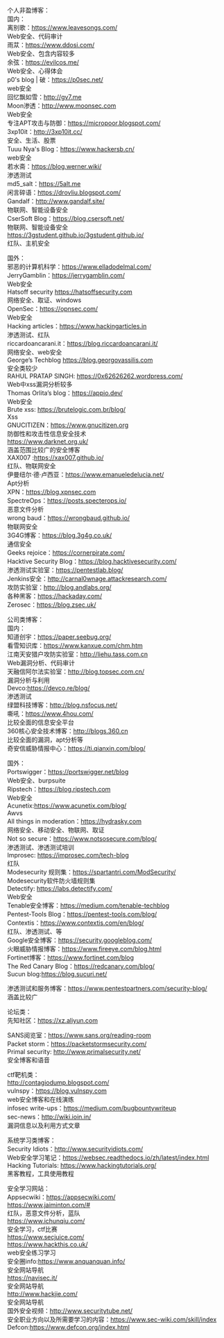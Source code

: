 个人非盈博客：  
国内：   
离别歌：https://www.leavesongs.com/  
Web安全、代码审计  
雨苁：https://www.ddosi.com/  
Web安全、包含内容较多  
余弦：https://evilcos.me/  
Web安全、心得体会  
p0's blog | 破：https://p0sec.net/  
web安全  
回忆飘如雪：http://gv7.me  
Moon渗透：http://www.moonsec.com  
Web安全  
专注APT攻击与防御：https://micropoor.blogspot.com/  
3xp10it：http://3xp10it.cc/  
安全、生活、股票  
Tuuu Nya's Blog：https://www.hackersb.cn/  
web安全  
若水斋：https://blog.werner.wiki/  
渗透测试  
md5_salt：https://5alt.me  
闲言碎语：https://drovliu.blogspot.com/  
Gandalf：http://www.gandalf.site/  
物联网、智能设备安全  
CserSoft Blog：https://blog.csersoft.net/  
物联网、智能设备安全  
https://3gstudent.github.io/3gstudent.github.io/  
红队、主机安全  
  
国外：  
邪恶的计算机科学：https://www.elladodelmal.com/  
JerryGamblin：https://jerrygamblin.com/  
Web安全  
Hatsoff security https://hatsoffsecurity.com  
网络安全、取证、windows  
OpenSec：https://opnsec.com/  
Web安全  
Hacking articles：https://www.hackingarticles.in  
渗透测试、红队  
riccardoancarani.it：https://blog.riccardoancarani.it/  
网络安全、web安全  
George’s Techblog https://blog.georgovassilis.com  
安全类较少  
RAHUL PRATAP SINGH: https://0x62626262.wordpress.com/  
Web中xss漏洞分析较多  
Thomas Orlita’s blog：https://appio.dev/  
Web安全  
Brute xss: https://brutelogic.com.br/blog/  
Xss  
GNUCITIZEN：https://www.gnucitizen.org  
防御性和攻击性信息安全技术  
https://www.darknet.org.uk/  
涵盖范围比较广的安全博客  
XAX007 :https://xax007.github.io/  
红队、物联网安全  
伊曼纽尔·德·卢西亚：https://www.emanueledelucia.net/  
Apt分析  
XPN：https://blog.xpnsec.com  
SpectreOps：https://posts.specterops.io/  
恶意文件分析  
wrong baud：https://wrongbaud.github.io/  
物联网安全  
3G4G博客：https://blog.3g4g.co.uk/  
通信安全  
Geeks rejoice：https://cornerpirate.com/  
Hacktive Security Blog：https://blog.hacktivesecurity.com/  
渗透测试实验室：https://pentestlab.blog/  
Jenkins安全：http://carnal0wnage.attackresearch.com/  
攻防实验室：http://blog.andlabs.org/  
各种黑客：https://hackaday.com/  
Zerosec：https://blog.zsec.uk/  
  
公司类博客：  
国内：  
知道创宇：https://paper.seebug.org/  
看雪知识库：https://www.kanxue.com/chm.htm  
江南天安猎户攻防实验室：http://liehu.tass.com.cn  
Web漏洞分析、代码审计  
天融信阿尔法实验室：http://blog.topsec.com.cn/  
漏洞分析与利用  
Devco:https://devco.re/blog/  
渗透测试  
绿盟科技博客：http://blog.nsfocus.net/  
嘶吼：https://www.4hou.com/  
比较全面的信息安全平台  
360核心安全技术博客：http://blogs.360.cn  
比较全面的漏洞，apt分析等  
奇安信威胁情报中心：https://ti.qianxin.com/blog/  
  
国外：  
Portswigger：https://portswigger.net/blog  
Web安全、burpsuite  
Ripstech：https://blog.ripstech.com  
Web安全  
Acunetix:https://www.acunetix.com/blog/  
Awvs  
All things in moderation：https://hydrasky.com  
网络安全、移动安全、物联网、取证  
Not so secure：https://www.notsosecure.com/blog/  
渗透测试、渗透测试培训  
Improsec: https://improsec.com/tech-blog  
红队  
Modesecurity 规则集：https://spartantri.com/ModSecurity/  
Modesecurity软件防火墙规则集  
Detectify: https://labs.detectify.com/  
Web安全  
Tenable安全博客：https://medium.com/tenable-techblog  
Pentest-Tools Blog：https://pentest-tools.com/blog/  
Contextis：https://www.contextis.com/en/blog/  
红队、渗透测试、等  
Google安全博客：https://security.googleblog.com/  
火眼威胁情报博客：https://www.fireeye.com/blog.html  
Fortinet博客：https://www.fortinet.com/blog  
The Red Canary Blog：https://redcanary.com/blog/  
Sucun blog:https://blog.sucuri.net/  
  
渗透测试和服务博客：https://www.pentestpartners.com/security-blog/  
涵盖比较广  

论坛类：  
先知社区：https://xz.aliyun.com  

SANS阅览室：https://www.sans.org/reading-room  
Packet storm：https://packetstormsecurity.com/  
Primal security: http://www.primalsecurity.net/  
安全博客和语音  

ctf靶机类：  
http://contagiodump.blogspot.com/  
vulnspy：https://blog.vulnspy.com  
web安全博客和在线演练  
infosec write-ups：https://medium.com/bugbountywriteup  
sec-news：http://wiki.ioin.in/  
漏洞信息以及利用方式文章  
  
系统学习类博客：  
Security Idiots：http://www.securityidiots.com/  
Web安全学习笔记：https://websec.readthedocs.io/zh/latest/index.html  
Hacking Tutorials: https://www.hackingtutorials.org/  
黑客教程，工具使用教程  

安全学习网站：  
Appsecwiki：https://appsecwiki.com/  
https://www.jaiminton.com/#   
红队，恶意文件分析，蓝队  
https://www.ichunqiu.com/  
安全学习，ctf比赛  
https://www.secjuice.com/  
https://www.hackthis.co.uk/  
web安全练习学习  
安全圈info:https://www.anquanquan.info/  
安全网站导航  
https://navisec.it/  
安全网站导航  
http://www.hackjie.com/  
安全网站导航  
国外安全视频：http://www.securitytube.net/  
安全职业方向以及所需要学习的内容：https://www.sec-wiki.com/skill/index  
Defcon:https://www.defcon.org/index.html  
